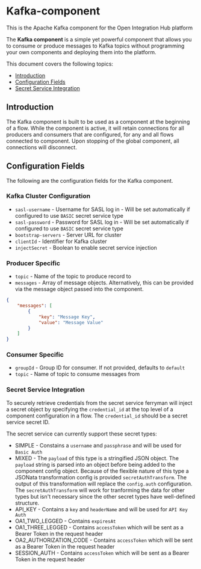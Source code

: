 # Kafka-component

This is the Apache Kafka component for the Open Integration Hub platform

The **Kafka component** is a simple yet powerful component that allows you to consume or produce messages to Kafka topics without programming your own components and deploying them into the platform.

This document covers the following topics:

- [Introduction](#introduction)
- [Configuration Fields](#configuration-fields)
- [Secret Service Integration](#secret-service-integration)

## Introduction
The Kafka component is built to be used as a component at the beginning of a flow. While the component is active, it will retain connections for all producers and consumers that are configured, for any and all flows connected to component. Upon stopping of the global component, all connections will disconnect. 

## Configuration Fields
The following are the configuration fields for the Kafka component. 

### Kafka Cluster Configuration
- `sasl-username` - Username for SASL log in - Will be set automatically if configured to use `BASIC` secret service type
- `sasl-password` - Password for SASL log in - Will be set automatically if configured to use `BASIC` secret service type
- `bootstrap-servers` - Server URL for cluster
- `clientId` - Identifier for Kafka cluster
- `injectSecret` - Boolean to enable secret service injection

### Producer Specific
- `topic` - Name of the topic to produce record to
- `messages` - Array of message objects. Alternatively, this can be provided via the message object passed into the component.
```json
{
	"messages": [
		{
			"key": "Message Key", 
			"value": "Message Value"
		}
	]
}
```

### Consumer Specific
- `groupId` - Group ID for consumer. If not provided, defaults to `default`
- `topic` - Name of topic to consume messages from

### Secret Service Integration

To securely retrieve credentials from the secret service ferryman will inject a secret object by specifying the `credential_id` at the top level of a component configuration in a flow.  The `credential_id` should be a secret service secret ID.

The secret service can currently support these secret types:
- SIMPLE - Constains a `username` and `passphrase` and will be used for `Basic Auth`
- MIXED - The `payload` of this type is a stringified JSON object. The `payload` string is parsed into an object before being added to the component config object. Because of the flexible nature of this type a JSONata transformation config is provided `secretAuthTransform`. The output of this transformation will replace the `config.auth` configuration.  The `secretAuthTransform` will work for tranforming the data for other types but isn't necessary since the other secret types have well-defined structure.
- API_KEY - Contains a `key` and `headerName` and will be used for `API Key Auth`
- OA1_TWO_LEGGED - Contains `expiresAt`
- OA1_THREE_LEGGED - Contains `accessToken` which will be sent as a Bearer Token in the request header
- OA2_AUTHORIZATION_CODE - Contains `accessToken` which will be sent as a Bearer Token in the request header
- SESSION_AUTH - Contains `accessToken` which will be sent as a Bearer Token in the request header
